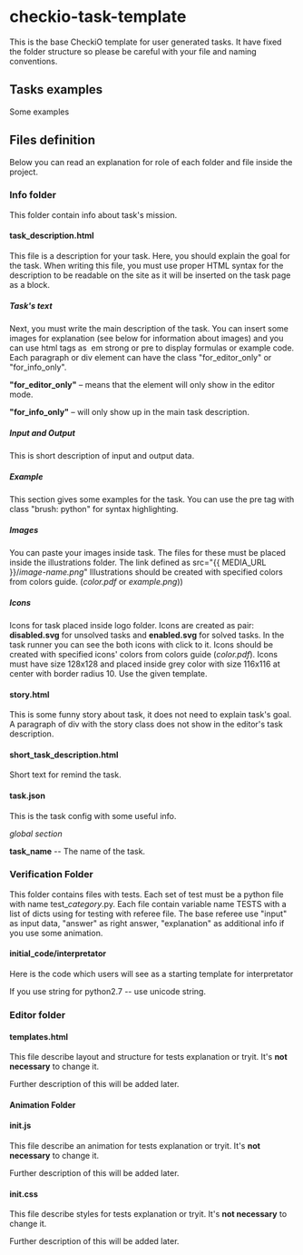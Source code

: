checkio-task-template
=====================

This is the base CheckiO template for user generated tasks.
It have fixed the folder structure so please be careful with
your file and naming conventions.


Tasks examples
--------------

Some examples


Files definition
----------------

Below you can read an explanation for role of each folder and file inside the project.

### Info folder

This folder contain info about task's mission.

#### task_description.html

This file is a description for your task.
Here, you should explain the goal for the task.
When writing this file, you must use proper HTML syntax for the description to
be readable on the site as it will be inserted on the task page as a block.

##### Task's text
Next, you must write the main description of the task.
You can insert some images for explanation (see below for
information about images) and you can use html tags as 
em strong or pre to display formulas or example code.
Each paragraph or div element can have the class
"for_editor_only" or "for_info_only".

**"for\_editor\_only"** – means that the element will only show in the editor mode.

**"for\_info\_only"** – will only show up in the main task description.

##### Input and Output
This is short description of input and output data.

##### Example
This section gives some examples for the task.
You can use the pre tag with class "brush: python" for syntax highlighting.

##### Images
You can paste your images inside task.
The files for these must be placed inside the illustrations folder.
The link defined as src="{{ MEDIA_URL }}/*image-name.png*"
Illustrations should be created with specified colors from colors guide. (*color.pdf* or *example.png*))

##### Icons
Icons for task placed inside logo folder.
Icons are created as pair: 
**disabled.svg** for unsolved tasks and **enabled.svg** for solved tasks.
In the task runner you can see the both icons with click to it.
Icons should be created with specified icons' colors from colors
guide (*color.pdf*).
Icons must have size 128x128 and placed inside grey color with size 116x116 at center with border radius 10.
Use the given template.

#### story.html
This is some funny story about task, it does not need to
explain task's goal. A paragraph of div with the story
class does not show in the editor's task description.

#### short_task_description.html
Short text for remind the task.


#### task.json
This is the task config with some useful info.

*global section*

**task_name** -- The name of the task.

### Verification Folder

This folder contains files with tests.
Each set of test must be a python file with name test\_*category*.py.
Each file contain variable name TESTS with a list of dicts using for testing with referee file.
The base referee use "input" as input data, "answer" as right answer, "explanation" as additional info if you use some animation.



#### initial_code/interpretator

Here is the code which users will see as a starting template for interpretator

If you use string for python2.7 -- use unicode string.

### Editor folder


#### templates.html

This file describe layout and structure for tests explanation or tryit.
It's **not necessary** to change it.

Further description of this will be added later.


#### Animation Folder

#### init.js

This file describe an animation for tests explanation or tryit.
It's **not necessary** to change it.

Further description of this will be added later.

#### init.css

This file describe styles for tests explanation or tryit.
It's **not necessary** to change it.

Further description of this will be added later.

